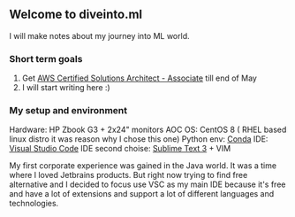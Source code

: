 ## Welcome to diveinto.ml

I will make notes about my journey into ML world.

### Short term goals
1. Get [AWS Certified Solutions Architect - Associate](https://youtu.be/Ia-UEYYR44s) till end of May
2. I will start writing here :) 

### My setup and environment
Hardware: HP Zbook G3 + 2x24" monitors AOC 
OS: CentOS 8 ( RHEL based linux distro it was reason why I chose this one)
Python env: [Conda](https://docs.conda.io/projects/conda/en/latest/user-guide/install/linux.html)
IDE: [Visual Studio Code](https://code.visualstudio.com/)
IDE second choise: [Sublime Text 3](https://www.sublimetext.com/3) + VIM

My first corporate experience was gained in the Java world. It was a time where I loved Jetbrains products. But right now trying to find free alternative and I decided to focus use VSC as my main IDE because it's free and have a lot of extensions and support a lot of different languages and technologies.
